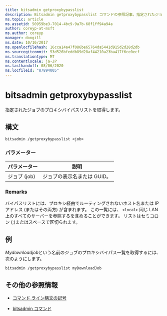 ```yaml
---
title: bitsadmin getproxybypasslist
description: Bitsadmin getproxybypasslist コマンドの参照記事。指定されたジョブのプロキシバイパスリストを取得します。
ms.topic: article
ms.assetid: 50959be3-7014-4bc9-9a7b-68f1ff94a94a
author: coreyp-at-msft
ms.author: coreyp
manager: dongill
ms.date: 10/16/2017
ms.openlocfilehash: 16cca14a47f086be65764da5441d915d2d28d2db
ms.sourcegitcommit: 53d526bfeddb89d28af44210a23ba417f6ce0ecf
ms.translationtype: MT
ms.contentlocale: ja-JP
ms.lasthandoff: 08/06/2020
ms.locfileid: "87894005"
---
```

# <a name="bitsadmin-getproxybypasslist"></a>bitsadmin getproxybypasslist

指定されたジョブのプロキシバイパスリストを取得します。

## <a name="syntax"></a>構文

```
bitsadmin /getproxybypasslist <job>
```

### <a name="parameters"></a>パラメーター

| パラメーター | 説明 |
| -------------- | -------------- |
| ジョブ (job) | ジョブの表示名または GUID。 |

### <a name="remarks"></a>Remarks

バイパスリストには、プロキシ経由でルーティングされないホスト名または IP アドレス (またはその両方) が含まれます。 この一覧には、 `<local>` 同じ LAN 上のすべてのサーバーを参照するを含めることができます。 リストはセミコロン (;)またはスペースで区切られます。

## <a name="examples"></a>例

*Mydownloadjob*という名前のジョブのプロキシバイパス一覧を取得するには、次のようにします。

```
bitsadmin /getproxybypasslist myDownloadJob
```

## <a name="additional-references"></a>その他の参照情報

- [コマンド ライン構文の記号](command-line-syntax-key.md)

- [bitsadmin コマンド](bitsadmin.md)
